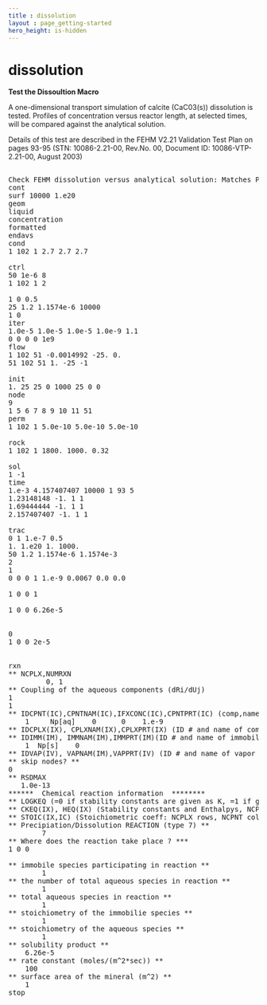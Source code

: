 ```yaml
---
title : dissolution
layout : page_getting-started
hero_height: is-hidden
---
```


# dissolution

**Test the Dissoultion Macro**

A one-dimensional transport simulation of calcite (CaC03(s)) dissolution is tested. Profiles of concentration versus reactor length, at selected times, will be compared against the analytical solution.

Details of this test are described in the FEHM V2.21 Validation Test Plan on pages 93-95 (STN: 10086-2.21-00, Rev.No. 00, Document ID: 10086-VTP-2.21-00, August 2003)

<pre>

Check FEHM dissolution versus analytical solution: Matches Peter 51 node
cont
surf 10000 1.e20
geom
liquid
concentration
formatted
endavs
cond
1 102 1 2.7 2.7 2.7

ctrl
50 1e-6 8
1 102 1 2

1 0 0.5
25 1.2 1.1574e-6 10000
1 0
iter
1.0e-5 1.0e-5 1.0e-5 1.0e-9 1.1
0 0 0 0 1e9
flow
1 102 51 -0.0014992 -25. 0.
51 102 51 1. -25 -1

init
1. 25 25 0 1000 25 0 0
node
9
1 5 6 7 8 9 10 11 51 
perm
1 102 1 5.0e-10 5.0e-10 5.0e-10

rock
1 102 1 1800. 1000. 0.32

sol
1 -1
time
1.e-3 4.157407407 10000 1 93 5
1.23148148 -1. 1 1
1.69444444 -1. 1 1
2.157407407 -1. 1 1

trac
0 1 1.e-7 0.5
1. 1.e20 1. 1000.
50 1.2 1.1574e-6 1.1574e-3
2
1
0 0 0 1 1.e-9 0.0067 0.0 0.0

1 0 0 1
 
1 0 0 6.26e-5


0
1 0 0 2e-5


rxn
** NCPLX,NUMRXN
         0, 1    
** Coupling of the aqueous components (dRi/dUj)
1
1 
** IDCPNT(IC),CPNTNAM(IC),IFXCONC(IC),CPNTPRT(IC) (comp,name,cond.; NCPNT rows)
    1     Np[aq]    0      0    1.e-9 
** IDCPLX(IX), CPLXNAM(IX),CPLXPRT(IX) (ID # and name of complex, NCPLX rows)
** IDIMM(IM), IMMNAM(IM),IMMPRT(IM)(ID # and name of immobile spec, NIMM rows)
    1  Np[s]    0      
** IDVAP(IV), VAPNAM(IM),VAPPRT(IV) (ID # and name of vapor species, NVAP rows)
** skip nodes? **
0
** RSDMAX
   1.0e-13
******  Chemical reaction information  ********
** LOGKEQ (=0 if stability constants are given as K, =1 if given as log(K))
** CKEQ(IX), HEQ(IX) (Stability constants and Enthalpys, NCPLX rows) 
** STOIC(IX,IC) (Stoichiometric coeff: NCPLX rows, NCPNT columns) 
** Precipiation/Dissolution REACTION (type 7) **
        7
** Where does the reaction take place ? ***
1 0 0

** immobile species participating in reaction **
        1
** the number of total aqueous species in reaction **
        1
** total aqueous species in reaction **
        1
** stoichiometry of the immobilie species **
        1
** stoichiometry of the aqueous species **
        1
** solubility product **
	6.26e-5
** rate constant (moles/(m^2*sec)) **
	100
** surface area of the mineral (m^2) **
	1
stop

</pre>